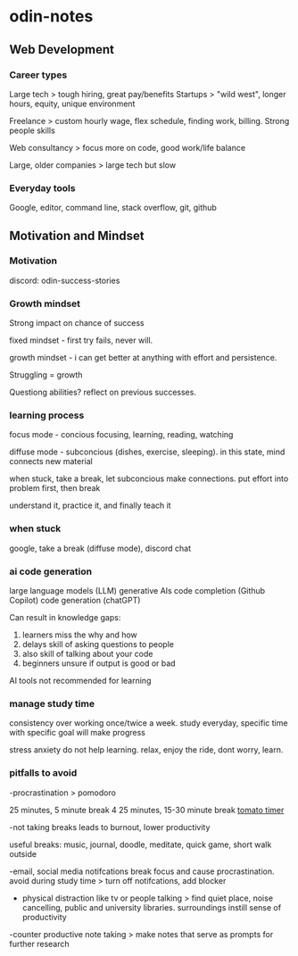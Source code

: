 # odin-notes

## Web Development

### Career types
Large tech > tough hiring, great pay/benefits
Startups > "wild west", longer hours, equity, unique environment 

Freelance > custom hourly wage, flex schedule,  finding work, billing. Strong people skills

Web consultancy > focus more on code, good work/life balance

Large, older companies > large tech but slow

### Everyday tools
Google, editor, command line, stack overflow, git, github

## Motivation and Mindset

### Motivation
discord: odin-success-stories

### Growth mindset
Strong impact on chance of success

fixed mindset - first try fails, never will. 

growth mindset - i can get better at anything with effort and persistence.

Struggling = growth

Questiong abilities? reflect on previous successes.

### learning process
focus mode - concious focusing, learning, reading, watching

diffuse mode - subconcious (dishes, exercise, sleeping). in this state, mind connects new material

when stuck, take a break, let subconcious make connections. put effort into problem first, then break

understand it, practice it, and finally teach it

### when stuck
google, take a break (diffuse mode), discord chat

### ai code generation
large language models (LLM)
generative AIs code completion (Github Copilot)
code generation (chatGPT)

Can result in knowledge gaps:
1. learners miss the why and how
2. delays skill of asking questions to people
3. also skill of talking about your code
4. beginners unsure if output is good or bad

AI tools not recommended for learning

### manage study time
consistency over working once/twice a week.
study everyday, specific time with specific goal will make progress

stress anxiety do not help learning. relax, enjoy the ride, dont worry, learn.

### pitfalls to avoid
-procrastination > pomodoro

25 minutes, 5 minute break
4 25 minutes, 15-30 minute break
[tomato timer](https://www.toptal.com/project-managers/tomato-timer)

-not taking breaks
leads to burnout, lower productivity

useful breaks: music, journal, doodle, meditate, quick game, short walk outside

-email, social media notifcations break focus and cause procrastination. avoid during study time > turn off notifcations, add blocker

- physical distraction like tv or people talking > find quiet place, noise cancelling, public and university libraries. surroundings instill sense of productivity

-counter productive note taking > make notes that serve as prompts for further research